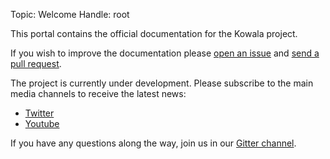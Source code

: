 Topic: Welcome
Handle: root

This portal contains the official documentation for the Kowala project.

If you wish to improve the documentation please <a href="https://github.com/kowala-tech/docs/issues/new"><i class="fa fa-github"></i> open an issue</a> and <a href="https://github.com/kowala-tech/docs/compare"><i class="fa fa-github"></i> send a pull request</a>.

The project is currently under development. Please subscribe to the main media channels to receive the latest news:

* <a href="https://twitter.com/KowalaTech"><i class="fa fa-twitter"></i> Twitter</a>
* <a href="https://www.youtube.com/channel/UCDuyhBaLx16iEGwqIt9hHHQ/"><i class="fa fa-youtube"></i> Youtube</a>

If you have any questions along the way, join us in our [Gitter channel](https://gitter.im/kowala-tech/Lobby).
